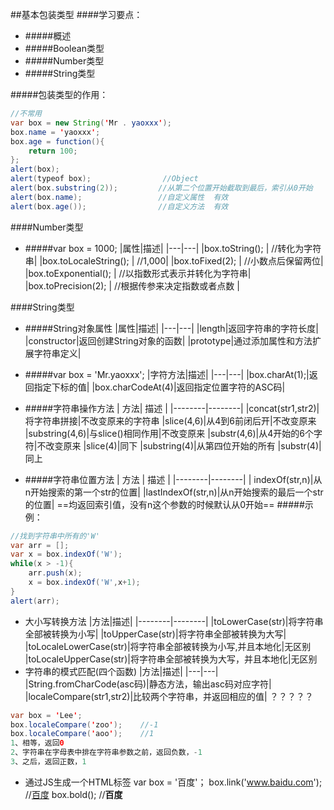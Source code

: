 ##基本包装类型
####学习要点：
- #####概述
- #####Boolean类型
- #####Number类型
- #####String类型

#####包装类型的作用：
```java
//不常用
var box = new String('Mr . yaoxxx');
box.name = 'yaoxxx';
box.age = function(){
	return 100;
};
alert(box);
alert(typeof box);                //Object
alert(box.substring(2));         //从第二个位置开始截取到最后，索引从0开始
alert(box.name);                 //自定义属性  有效
alert(box.age());                //自定义方法  有效
```

####Number类型

- #####var box = 1000;
|属性|描述|
|---|---|
|box.toString();       |        //转化为字符串|
|box.toLocaleString();  |       //1,000|
|box.toFixed(2);     |          //小数点后保留两位|
|box.toExponential();    |      //以指数形式表示并转化为字符串|
|box.toPrecision(2);  |      //根据传参来决定指数或者点数  |

####String类型
- #####String对象属性
|属性|描述|
|---|---|
|length|返回字符串的字符长度|
|constructor|返回创建String对象的函数|
|prototype|通过添加属性和方法扩展字符串定义|

- #####var box = 'Mr.yaoxxx';
|字符方法|描述|
|---|---|
|box.charAt(1);|返回指定下标的值|
|box.charCodeAt(4)|返回指定位置字符的ASC码|

- #####字符串操作方法
| 方法| 描述 |
|--------|--------|
|concat(str1,str2)|将字符串拼接|不改变原来的字符串
|slice(4,6)|从4到6前闭后开|不改变原来
|substring(4,6)|与slice()相同作用|不改变原来
|substr(4,6)|从4开始的6个字符|不改变原来
|slice(4)|同下
|substring(4)|从第四位开始的所有
|substr(4)|同上

- #####字符串位置方法
| 方法 | 描述 |
|--------|--------|
| indexOf(str,n)|从n开始搜索的第一个str的位置|
|lastIndexOf(str,n)|从n开始搜索的最后一个str的位置|
==均返回索引值，没有n这个参数的时候默认从0开始==
#####示例：
```java
//找到字符串中所有的'W'
var arr = [];
var x = box.indexOf('W');
while(x > -1){
    arr.push(x);
    x = box.indexOf('W',x+1);
}
alert(arr);
```
- 大小写转换方法
|方法|描述|
|--------|--------|
|toLowerCase(str)|将字符串全部被转换为小写|
|toUpperCase(str)|将字符串全部被转换为大写|
|toLocaleLowerCase(str)|将字符串全部被转换为小写,并且本地化|无区别
|toLocaleUpperCase(str)|将字符串全部被转换为大写，并且本地化|无区别
- 字符串的模式匹配(四个函数)
|方法|描述|
|---|---|
|String.fromCharCode(asc码)|静态方法，输出asc码对应字符|
|localeCompare(str1,str2)|比较两个字符串，并返回相应的值|  ？？？？？
```java
var box = 'Lee';
box.localeCompare('zoo');    //-1
box.localeCompare('aoo');    //1
1、相等，返回0
2、字符串在字母表中排在字符串参数之前，返回负数，-1
3、之后，返回正数，1
```
- 通过JS生成一个HTML标签
var box = '百度'；
box.link('www.baidu.com');  //<a href="www.baidu.com">百度</a>
box.bold();   //<b>百度</b>